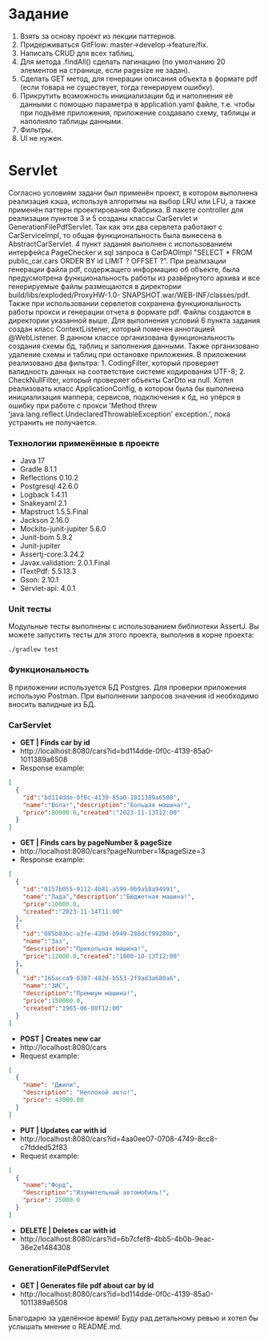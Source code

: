 # Задание

1. Взять за основу проект из лекции паттернов.
2. Придерживаться GitFlow: master->develop->feature/fix.
3. Написать CRUD для всех таблиц.
4. Для метода .findAll() сделать пагинацию (по умолчанию 20 элементов
на странице, если pagesize не задан).
5. Сделать GET метод, для генерации описания объекта в формате pdf (если 
товара не существует, тогда генерируем ошибку).
6. Прикрутить возможность инициализации бд и наполнения её данными с помощью 
параметра в application.yaml файле, т.е. чтобы при подъёме приложения, приложение 
создавало схему, таблицы и наполняло таблицы данными.
7. Фильтры.
8. UI не нужен.

# Servlet

Согласно условиям задачи был применён проект, в котором выполнена реализация кэша, используя алгоритмы на выбор LRU или LFU,
а также применён паттерн проектирования Фабрика.
В пакете controller для реализации пунктов 3 и 5 созданы классы CarServlet и GenerationFilePdfServlet. Так как эти два
сервлета работают с CarServiceImpl, то общая функциональность была вынесена в AbstractCarServlet. 
4 пункт задания выполнен с использованием интерфейса PageChecker и sql запроса в CarDAOImpl 
"SELECT * FROM public_car.cars ORDER BY id LIMIT ? OFFSET ?".
При реализации генерации файла pdf, содержащего информацию об объекте, была предусмотрена функциональность работы из 
развёрнутого архива и все генерируемые файлы размещаются в директории build/libs/exploded/ProxyHW-1.0-
SNAPSHOT.war/WEB-INF/classes/pdf. 
Также при использовании сервлетов сохранена функциональность работы прокси и генерации отчета в формате pdf. Файлы
создаются в директории указанной выше.
Для выполнения условий 6 пункта задания создан класс ContextListener, который помечен аннотацией @WebListener. В данном
классе организована функциональность создания схемы бд, таблиц и заполнения данными. Также организовано удаление схемы
и таблиц при остановке приложения. 
В приложении реализовано два фильтра: 1. CodingFilter, который проверяет валидность данных на соответствие системе 
кодирования UTF-8; 2. CheckNullFilter, который проверяет объекты CarDto на null.
Хотел реализовать класс ApplicationConfig, в котором была бы выполнена инициализация маппера, сервисов, подключения к бд, 
но упёрся в ошибку при работе с прокси 'Method threw 'java.lang.reflect.UndeclaredThrowableException' exception.', пока 
устранить не получается.

### Технологии применённые в проекте

* Java 17
* Gradle 8.1.1
* Reflections 0.10.2
* Postgresql 42.6.0
* Logback 1.4.11
* Snakeyaml 2.1
* Mapstruct 1.5.5.Final
* Jackson 2.16.0
* Mockito-junit-jupiter 5.6.0
* Junit-bom 5.9.2
* Junit-jupiter
* Assertj-core:3.24.2
* Javax.validation: 2.0.1.Final
* ITextPdf: 5.5.13.3
* Gson: 2.10.1
* Servlet-api: 4.0.1

### Unit тесты

Модульные тесты выполнены с использованием библиотеки AssertJ.
Вы можете запустить тесты для этого проекта, выполнив в корне проекта:
```
./gradlew test
```

### Функциональность

В приложении используется БД Postgres. Для проверки приложения использую Postman. При выполнении запросов 
значения id необходимо вносить валидные из БД.

### CarServlet
* **GET | Finds car by id**
* http://localhost:8080/cars?id=bd114dde-0f0c-4139-85a0-1011389a6508
* Response example:
````json
[
  {
    "id":"bd114dde-0f0c-4139-85a0-1011389a6508",
    "name":"Волат","description":"Большая машина!",
    "price":80000.0,"created":"2023-11-13T12:00"
  }
]
````
* **GET | Finds cars by pageNumber & pageSize**
* http://localhost:8080/cars?pageNumber=1&pageSize=3
* Response example:
````json
[
  {
    "id":"0157b055-9112-4b81-a599-0b9a58a94991",
    "name":"Лада","description":"Бюджетная машина!",
    "price":10000.0,
    "created":"2023-11-14T11:00"
  },
  {
    "id":"085b83bc-a3fe-420d-b949-288dcf99280b",
    "name":"Заз",
    "description":"Прикольная машина!",
    "price":12000.0,"created":"1800-10-13T12:00"
  },
  {
    "id":"165acca9-0307-482d-b553-2f9ad3a680a6",
    "name":"ЗИС",
    "description":"Премиум машина!",
    "price":150000.0,
    "created":"1965-06-08T12:00"
  }
]
````
* **POST | Creates new car**
* http://localhost:8080/cars
* Request example:
````json
[
  {
    "name": "Джили",
    "description": "Неплохой авто!",
    "price": 43000.00
  }
]
````
* **PUT | Updates car with id**
* http://localhost:8080/cars?id=4aa0ee07-0708-4749-8cc8-c7fdded52f83
* Request example:
````json
[
  {
    "name":"Форд",
    "description":"Изумительный автомобиль!",
    "price": 25000.0
  }
]
````
* **DELETE | Deletes car with id**
* http://localhost:8080/cars?id=6b7cfef8-4bb5-4b0b-9eac-36e2e1484308

### GenerationFilePdfServlet
* **GET | Generates file pdf about car by id**
* http://localhost:8080/cars?id=bd114dde-0f0c-4139-85a0-1011389a6508

Благодарю за уделённое время! Буду рад детальному ревью и хотел бы услышать мнение о README.md.